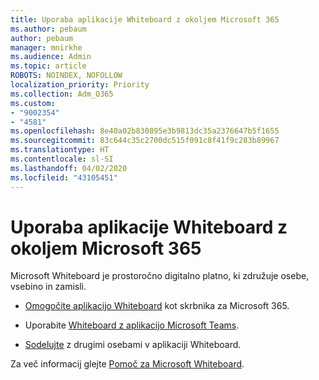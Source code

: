 ```yaml
---
title: Uporaba aplikacije Whiteboard z okoljem Microsoft 365
ms.author: pebaum
author: pebaum
manager: mnirkhe
ms.audience: Admin
ms.topic: article
ROBOTS: NOINDEX, NOFOLLOW
localization_priority: Priority
ms.collection: Adm_O365
ms.custom:
- "9002354"
- "4581"
ms.openlocfilehash: 8e40a02b830895e3b9813dc35a2376647b5f1655
ms.sourcegitcommit: 83c644c35c2700dc515f091c8f41f9c283b89967
ms.translationtype: HT
ms.contentlocale: sl-SI
ms.lasthandoff: 04/02/2020
ms.locfileid: "43105451"
---
```

# <a name="use-whiteboard-with-microsoft-365"></a>Uporaba aplikacije Whiteboard z okoljem Microsoft 365

Microsoft Whiteboard je prostoročno digitalno platno, ki združuje osebe, vsebino in zamisli. 

- [Omogočite aplikacijo Whiteboard](https://support.office.com/article/Microsoft-Whiteboard-Help-d236aef8-fcdf-4b5e-b5d7-7f157461e920#bkmk_07) kot skrbnika za Microsoft 365. 

- Uporabite [Whiteboard z aplikacijo Microsoft Teams](https://support.microsoft.com/sl-SI/office/use-whiteboard-in-microsoft-teams-7a6e7218-e9dc-4ccc-89aa-b1a0bb9c31ee). 

- [Sodelujte](https://support.office.com/article/Microsoft-Whiteboard-Help-d236aef8-fcdf-4b5e-b5d7-7f157461e920#bkmk_27) z drugimi osebami v aplikaciji Whiteboard. 

Za več informacij glejte [Pomoč za Microsoft Whiteboard](https://support.office.com/article/Microsoft-Whiteboard-Help-d236aef8-fcdf-4b5e-b5d7-7f157461e920). 
